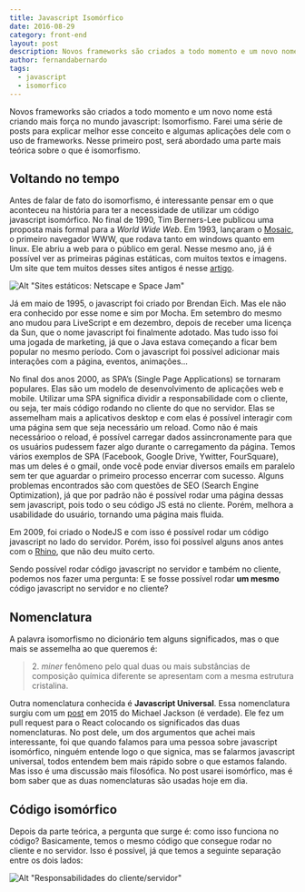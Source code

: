```yaml
---
title: Javascript Isomórfico
date: 2016-08-29
category: front-end
layout: post
description: Novos frameworks são criados a todo momento e um novo nome está criando mais força no mundo javascript: Isomorfismo.
author: fernandabernardo
tags:
  - javascript
  - isomorfico
---
```


Novos frameworks são criados a todo momento e um novo nome está criando mais força no mundo javascript: Isomorfismo. Farei uma série de posts para explicar melhor esse conceito e algumas aplicações dele com o uso de frameworks. Nesse primeiro post, será abordado uma parte mais teórica sobre o que é isomorfismo.

## Voltando no tempo
Antes de falar de fato do isomorfismo, é interessante pensar em o que aconteceu na história para ter a necessidade de utilizar um código javascript isomórfico.
No final de 1990, Tim Berners-Lee publicou uma proposta mais formal para a *World Wide Web*. Em 1993, lançaram o [Mosaic](https://pt.wikipedia.org/wiki/Mosaic), o primeiro navegador WWW, que rodava tanto em windows quanto em linux. Ele abriu a web para o público em geral. Nesse mesmo ano, já é possível ver as primeiras páginas estáticas, com muitos textos e imagens. Um site que tem muitos desses sites antigos é nesse [artigo](http://gizmodo.com/5960831/23-ancient-web-sites-that-are-still-alive).

![Alt "Sites estáticos: Netscape e Space Jam"](../images/isomorfismo-1.png)

Já em maio de 1995, o javascript foi criado por Brendan Eich. Mas ele não era conhecido por esse nome e sim por Mocha. Em setembro do mesmo ano mudou para LiveScript e em dezembro, depois de receber uma licença da Sun, que o nome javascript foi finalmente adotado. Mas tudo isso foi uma jogada de marketing, já que o Java estava começando a ficar bem popular no mesmo período. Com o javascript foi possível adicionar mais interações com a página, eventos, animações...

No final dos anos 2000, as SPA’s (Single Page Applications) se tornaram populares. Elas são um modelo de desenvolvimento de aplicações web e mobile. Utilizar uma SPA significa dividir a responsabilidade com o cliente, ou seja, ter mais código rodando no cliente do que no servidor. Elas se assemelham mais a aplicativos desktop e com elas é possível interagir com uma página sem que seja necessário um reload. Como não é mais necessárioo o reload, é possível carregar dados assincronamente para que os usuários pudessem fazer algo durante o carregamento da página. Temos vários exemplos de SPA (Facebook, Google Drive, Ywitter, FourSquare), mas um deles é o gmail, onde você pode enviar diversos emails em paralelo sem ter que aguardar o primeiro processo encerrar com sucesso. Alguns problemas encontrados são com questões de SEO (Search Engine Optimization), já que por padrão não é possível rodar uma página dessas sem javascript, pois todo o seu código JS está no cliente. Porém, melhora a usabilidade do usuário, tornando uma página mais fluida.

Em 2009, foi criado o NodeJS e com isso é possível rodar um código javascript no lado do servidor. Porém, isso foi possível alguns anos antes com o [Rhino](https://developer.mozilla.org/pt-BR/docs/Mozilla/Projects/Rhino), que não deu muito certo.

Sendo possível rodar código javascript no servidor e também no cliente, podemos nos fazer uma pergunta: E se fosse possível rodar **um mesmo** código javascript no servidor e no cliente?

## Nomenclatura
A palavra isomorfismo no dicionário tem alguns significados, mas o que mais se assemelha ao que queremos é:
> 2\. *miner* fenômeno pelo qual duas ou mais substâncias de composição química diferente se apresentam com a mesma estrutura cristalina.

Outra nomenclatura conhecida é **Javascript Universal**. Essa nomenclatura surgiu com um [post](https://medium.com/@mjackson/universal-javascript-4761051b7ae9#.e5tzyhurr) em 2015 do Michael Jackson (é verdade). Ele fez um pull request para o React colocando os significados das duas nomenclaturas. No post dele, um dos argumentos que achei mais interessante, foi que quando falamos para uma pessoa sobre javascript isomórfico, ninguém entende logo o que signica, mas se falarmos javascript universal, todos entendem bem mais rápido sobre o que estamos falando. Mas isso é uma discussão mais filosófica. No post usarei isomórfico, mas é bom saber que as duas nomenclaturas são usadas hoje em dia.

## Código isomórfico
Depois da parte teórica, a pergunta que surge é: como isso funciona no código?
Basicamente, temos o mesmo código que consegue rodar no cliente e no servidor. Isso é possível, já que temos a seguinte separação entre os dois lados:

![Alt "Responsabilidades do cliente/servidor"](../images/isomorfismo-2.png)
